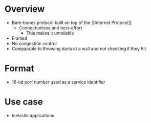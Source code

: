 # Overview
- Bare-bones protocol built on top of the [[Internet Protocol]]
	- Connectionless and best-effort
		- This makes it unreliable
- Framed
- No congestion control
- Comparable to throwing darts at a wall and not checking if they hit

# Format
- 16-bit port number used as a service identifier

# Use case
- Inelastic applications